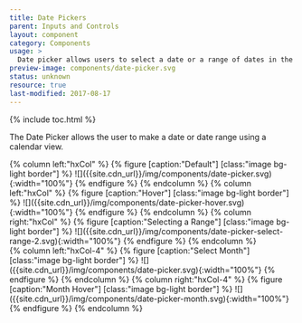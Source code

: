 ```yaml
---
title: Date Pickers
parent: Inputs and Controls
layout: component
category: Components
usage: >
  Date picker allows users to select a date or a range of dates in the process of filling out a search field or input form.
preview-image: components/date-picker.svg
status: unknown
resource: true
last-modified: 2017-08-17
---
```


{% include toc.html %}

The Date Picker allows the user to make a date or date range using a calendar
view.

<!----The currently selected date is given a blue background.

When present, Special Dates are indicated in orange. On hover, a Tooltip
appears, containing a concise label for the corresponding Special Date. (Please
note that the described hover functionality is not implemented in the example
below.)

Blackout Dates are dates that cannot be selected. They have priority treatment
over Special Dates. For example, if a date is both a Special Date and a
Blackout Date, it will receive the Blackout Date treatment. Like Special Dates,
Blackout Dates may also reveal a Tooltip on hover.---->

<div class="hxRow">
{% column left:"hxCol" %}
{% figure [caption:"Default"] [class:"image bg-light border"] %}
![]({{site.cdn_url}}/img/components/date-picker.svg){:width="100%"}
{% endfigure %}
{% endcolumn %}
{% column left:"hxCol" %}
{% figure [caption:"Hover"] [class:"image bg-light border"] %}
![]({{site.cdn_url}}/img/components/date-picker-hover.svg){:width="100%"}
{% endfigure %}
{% endcolumn %}
{% column right:"hxCol" %}
{% figure [caption:"Selecting a Range"] [class:"image bg-light border"] %}
![]({{site.cdn_url}}/img/components/date-picker-select-range-2.svg){:width="100%"}
{% endfigure %}
{% endcolumn %}
</div>
<div class="hxRow">
{% column left:"hxCol-4" %}
{% figure [caption:"Select Month"] [class:"image bg-light border"] %}
![]({{site.cdn_url}}/img/components/date-picker.svg){:width="100%"}
{% endfigure %}
{% endcolumn %}
{% column right:"hxCol-4" %}
{% figure [caption:"Month Hover"] [class:"image bg-light border"] %}
![]({{site.cdn_url}}/img/components/date-picker-month.svg){:width="100%"}
{% endfigure %}
{% endcolumn %}
</div>
